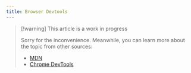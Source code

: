 ```yaml
---
title: Browser Devtools
---
```


> [!warning] This article is a work in progress
>
> Sorry for the inconvenience. Meanwhile, you can learn more about the topic from other sources:
>
> - [MDN](https://developer.mozilla.org/en-US/docs/Learn/Common_questions/Tools_and_setup/What_are_browser_developer_tools)
> - [Chrome DevTools](https://developer.chrome.com/docs/devtools)


<!-- ## Inspecting the webpage

### Responsiveness

## Debugging Requests

## Monitoring Performance

## Browser Storage -->
